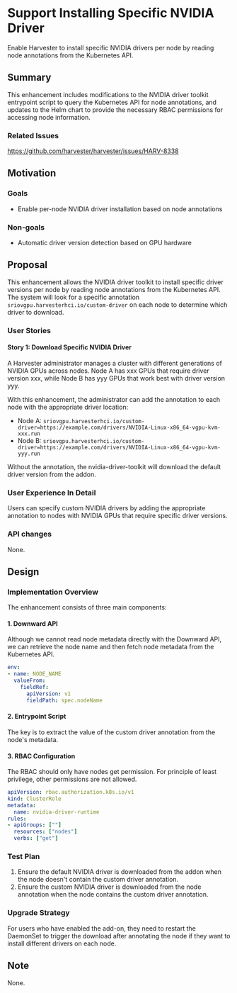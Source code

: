 # Support Installing Specific NVIDIA Driver

Enable Harvester to install specific NVIDIA drivers per node by reading node annotations from the Kubernetes API.

## Summary

This enhancement includes modifications to the NVIDIA driver toolkit entrypoint script to query the Kubernetes API for node annotations, and updates to the Helm chart to provide the necessary RBAC permissions for accessing node information.


### Related Issues

https://github.com/harvester/harvester/issues/HARV-8338

## Motivation

### Goals

- Enable per-node NVIDIA driver installation based on node annotations

### Non-goals

- Automatic driver version detection based on GPU hardware

## Proposal

This enhancement allows the NVIDIA driver toolkit to install specific driver versions per node by reading node annotations from the Kubernetes API. The system will look for a specific annotation `sriovgpu.harvesterhci.io/custom-driver` on each node to determine which driver to download.

### User Stories

#### Story 1: Download Specific NVIDIA Driver
A Harvester administrator manages a cluster with different generations of NVIDIA GPUs across nodes. Node A has xxx GPUs that require driver version xxx, while Node B has yyy GPUs that work best with driver version yyy. 

With this enhancement, the administrator can add the annotation to each node with the appropriate driver location:
- Node A: `sriovgpu.harvesterhci.io/custom-driver=https://example.com/drivers/NVIDIA-Linux-x86_64-vgpu-kvm-xxx.run`
- Node B: `sriovgpu.harvesterhci.io/custom-driver=https://example.com/drivers/NVIDIA-Linux-x86_64-vgpu-kvm-yyy.run`

Without the annotation, the nvidia-driver-toolkit will download the default driver version from the addon.

### User Experience In Detail

Users can specify custom NVIDIA drivers by adding the appropriate annotation to nodes with NVIDIA GPUs that require specific driver versions.

### API changes

None.

## Design

### Implementation Overview

The enhancement consists of three main components:

#### 1. Downward API

Although we cannot read node metadata directly with the Downward API, we can retrieve the node name and then fetch node metadata from the Kubernetes API.

```yaml
env:
- name: NODE_NAME
  valueFrom:
    fieldRef:
      apiVersion: v1
      fieldPath: spec.nodeName
```

#### 2. Entrypoint Script

The key is to extract the value of the custom driver annotation from the node's metadata.

#### 3. RBAC Configuration

The RBAC should only have nodes get permission. For principle of least privilege, other permissions are not allowed.

```yaml
apiVersion: rbac.authorization.k8s.io/v1
kind: ClusterRole
metadata:
  name: nvidia-driver-runtime
rules:
- apiGroups: [""]
  resources: ["nodes"]
  verbs: ["get"]
```

### Test Plan

1. Ensure the default NVIDIA driver is downloaded from the addon when the node doesn't contain the custom driver annotation.
2. Ensure the custom NVIDIA driver is downloaded from the node annotation when the node contains the custom driver annotation.


### Upgrade Strategy

For users who have enabled the add-on, they need to restart the DaemonSet to trigger the download after annotating the node if they want to install different drivers on each node.

## Note

None.